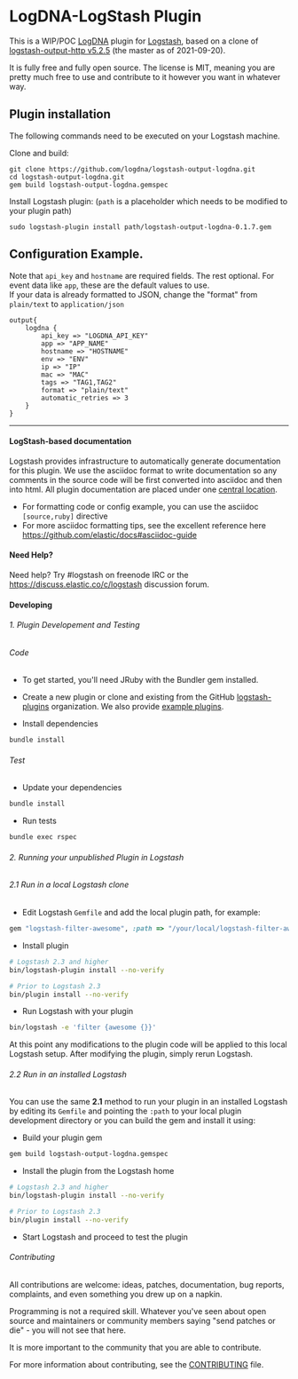 # LogDNA-LogStash Plugin

This is a WIP/POC [LogDNA](https://logdna.com) plugin for [Logstash](https://github.com/elastic/logstash), based on a clone of [logstash-output-http v5.2.5](https://github.com/logstash-plugins/logstash-output-http/tree/v5.2.5) (the master as of 2021-09-20).

It is fully free and fully open source. The license is MIT, meaning you are pretty much free to use and contribute to it however you want in whatever way.


## Plugin installation

The following commands need to be executed on your Logstash machine.
   
Clone and build:
```
git clone https://github.com/logdna/logstash-output-logdna.git
cd logstash-output-logdna.git
gem build logstash-output-logdna.gemspec
```
Install Logstash plugin: (`path` is a placeholder which needs to be modified to your plugin path)
```
sudo logstash-plugin install path/logstash-output-logdna-0.1.7.gem
```



## Configuration Example.
Note that `api_key` and `hostname` are required fields.  The rest optional.  For event data like `app`, these are the default values to use.   
If your data is already formatted to JSON, change the "format" from `plain/text` to `application/json`
```
output{
    logdna {
        api_key => "LOGDNA_API_KEY"
        app => "APP_NAME"
        hostname => "HOSTNAME"
        env => "ENV"
        ip => "IP"
        mac => "MAC"
        tags => "TAG1,TAG2"
        format => "plain/text"
        automatic_retries => 3
    }
}
```
   
   
   
   
   
   

--------------------------------------------------------------------------------

#### LogStash-based documentation

Logstash provides infrastructure to automatically generate documentation for this plugin. We use the asciidoc format to write documentation so any comments in the source code will be first converted into asciidoc and then into html. All plugin documentation are placed under one [central location](http://www.elastic.co/guide/en/logstash/current/).

- For formatting code or config example, you can use the asciidoc `[source,ruby]` directive
- For more asciidoc formatting tips, see the excellent reference here https://github.com/elastic/docs#asciidoc-guide

#### Need Help?

Need help? Try #logstash on freenode IRC or the https://discuss.elastic.co/c/logstash discussion forum.

#### Developing

###### 1. Plugin Developement and Testing

###### Code
- To get started, you'll need JRuby with the Bundler gem installed.

- Create a new plugin or clone and existing from the GitHub [logstash-plugins](https://github.com/logstash-plugins) organization. We also provide [example plugins](https://github.com/logstash-plugins?query=example).

- Install dependencies
```sh
bundle install
```

###### Test

- Update your dependencies

```sh
bundle install
```

- Run tests

```sh
bundle exec rspec
```

###### 2. Running your unpublished Plugin in Logstash

###### 2.1 Run in a local Logstash clone

- Edit Logstash `Gemfile` and add the local plugin path, for example:
```ruby
gem "logstash-filter-awesome", :path => "/your/local/logstash-filter-awesome"
```
- Install plugin
```sh
# Logstash 2.3 and higher
bin/logstash-plugin install --no-verify

# Prior to Logstash 2.3
bin/plugin install --no-verify

```
- Run Logstash with your plugin
```sh
bin/logstash -e 'filter {awesome {}}'
```
At this point any modifications to the plugin code will be applied to this local Logstash setup. After modifying the plugin, simply rerun Logstash.

###### 2.2 Run in an installed Logstash

You can use the same **2.1** method to run your plugin in an installed Logstash by editing its `Gemfile` and pointing the `:path` to your local plugin development directory or you can build the gem and install it using:

- Build your plugin gem
```sh
gem build logstash-output-logdna.gemspec
```
- Install the plugin from the Logstash home
```sh
# Logstash 2.3 and higher
bin/logstash-plugin install --no-verify

# Prior to Logstash 2.3
bin/plugin install --no-verify

```
- Start Logstash and proceed to test the plugin

###### Contributing

All contributions are welcome: ideas, patches, documentation, bug reports, complaints, and even something you drew up on a napkin.

Programming is not a required skill. Whatever you've seen about open source and maintainers or community members  saying "send patches or die" - you will not see that here.

It is more important to the community that you are able to contribute.

For more information about contributing, see the [CONTRIBUTING](https://github.com/elastic/logstash/blob/master/CONTRIBUTING.md) file.
